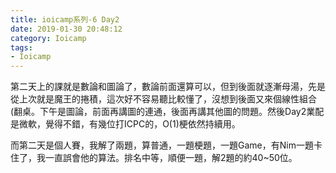 ```yaml
---
title: ioicamp系列-6 Day2
date: 2019-01-30 20:48:12
category: Ioicamp
tags:
- Ioicamp
---
```

第二天上的課就是數論和圖論了，數論前面還算可以，但到後面就逐漸母湯，先是從上次就是魔王的捲積，這次好不容易聽比較懂了，沒想到後面又來個線性組合(翻桌。下午是圖論，前面再講圖的連通，後面再講其他圖的問題。然後Day2業配是微軟，覺得不錯，有幾位打ICPC的，O(1)梗依然持續用。

而第二天是個人賽，我解了兩題，算普通，一題梗題，一題Game，有Nim一題卡住了，我一直誤會他的算法。排名中等，順便一題，解2題的約40~50位。